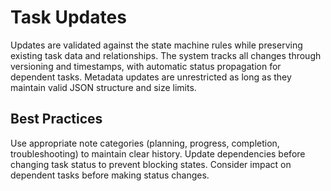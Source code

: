 # Task Updates

Updates are validated against the state machine rules while preserving existing task data and
relationships. The system tracks all changes through versioning and timestamps, with automatic
status propagation for dependent tasks. Metadata updates are unrestricted as long as they maintain
valid JSON structure and size limits.

## Best Practices

Use appropriate note categories (planning, progress, completion, troubleshooting) to maintain clear
history. Update dependencies before changing task status to prevent blocking states. Consider impact
on dependent tasks before making status changes.
